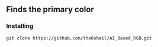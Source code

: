 ## Finds the primary color 

### Installing

```
git clone https://github.com/the0shail/AI_Based_RGB.git
```


